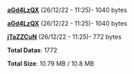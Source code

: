 [**aGd4LzQX**](/data/aGd4LzQX.txt) (26/12/22 - 11:25)- 1040 bytes

[**aGd4LzQX**](/data/aGd4LzQX.txt) (26/12/22 - 11:25)- 1040 bytes

[**jTaZZCuN**](/data/jTaZZCuN.txt) (26/12/22 - 11:25)- 772 bytes

**Total Datas**: 1772

**Total Size**: 10.79 MB / 10.8 MB